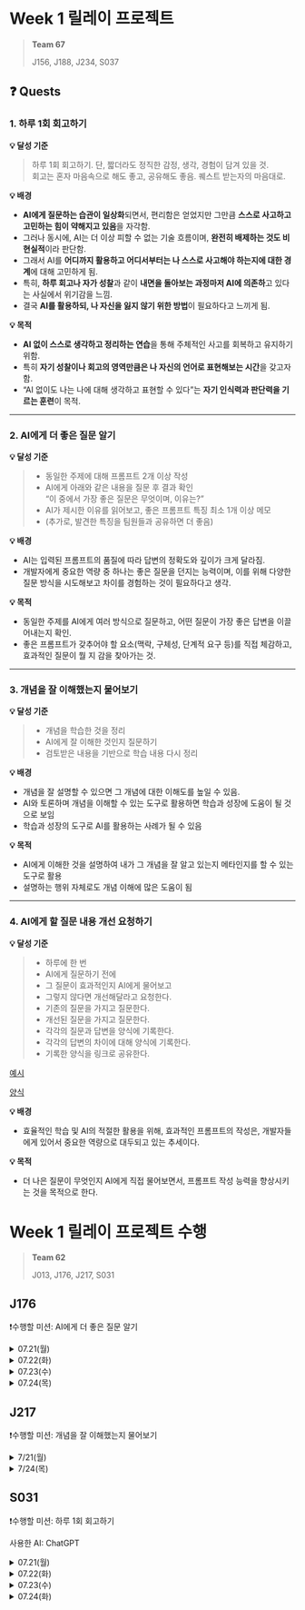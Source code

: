 # Week 1 릴레이 프로젝트

> **Team 67**
> 
> J156, J188, J234, S037

## ❓ Quests

### 1. 하루 1회 회고하기

**💡 달성 기준**
> 하루 1회 회고하기. 단, 짧더라도 정직한 감정, 생각, 경험이 담겨 있을 것.</br>
> 회고는 혼자 마음속으로 해도 좋고, 공유해도 좋음. 퀘스트 받는자의 마음대로.

**💡 배경**

- **AI에게 질문하는 습관이 일상화**되면서, 편리함은 얻었지만 그만큼 **스스로 사고하고 고민하는 힘이 약해지고 있음**을 자각함.
- 그러나 동시에, AI는 더 이상 피할 수 없는 기술 흐름이며, **완전히 배제하는 것도 비현실적**이라 판단함.
- 그래서 AI를 **어디까지 활용하고 어디서부터는 나 스스로 사고해야 하는지에 대한 경계**에 대해 고민하게 됨.
- 특히, **하루 회고나 자가 성찰**과 같이 **내면을 돌아보는 과정마저 AI에 의존하**고 있다는 사실에서 위기감을 느낌.
- 결국 **AI를 활용하되, 나 자신을 잃지 않기 위한 방법**이 필요하다고 느끼게 됨.

**💡 목적**

- **AI 없이 스스로 생각하고 정리하는 연습**을 통해 주체적인 사고를 회복하고 유지하기 위함.
- 특히 **자기 성찰이나 회고의 영역만큼은 나 자신의 언어로 표현해보는 시간**을 갖고자 함.
- “AI 없이도 나는 나에 대해 생각하고 표현할 수 있다”는 **자기 인식력과 판단력을 기르는 훈련**이 목적.

---

### 2. AI에게 더 좋은 질문 알기

**💡 달성 기준**
> - 동일한 주제에 대해 프롬프트 2개 이상 작성
> - AI에게 아래와 같은 내용을 질문 후 결과 확인</br>
>   “이 중에서 가장 좋은 질문은 무엇이며, 이유는?”
> - AI가 제시한 이유를 읽어보고, 좋은 프롬프트 특징 최소 1개 이상 메모
> - (추가로, 발견한 특징을 팀원들과 공유하면 더 좋음)


**💡 배경**

- AI는 입력된 프롬프트의 품질에 따라 답변의 정확도와 깊이가 크게 달라짐.
- 개발자에게 중요한 역량 중 하나는 좋은 질문을 던지는 능력이며, 이를 위해 다양한 질문 방식을 시도해보고 차이를 경험하는 것이 필요하다고 생각.

**💡 목적**

- 동일한 주제를 AI에게 여러 방식으로 질문하고, 어떤 질문이 가장 좋은 답변을 이끌어내는지 확인.
- 좋은 프롬프트가 갖추어야 할 요소(맥락, 구체성, 단계적 요구 등)를 직접 체감하고, 효과적인 질문이 뭘 지 감을 찾아가는 것.

---

### 3. 개념을 잘 이해했는지 물어보기

**💡 달성 기준**
> - 개념을 학습한 것을 정리
> - AI에게 잘 이해한 것인지 질문하기
> - 검토받은 내용을 기반으로 학습 내용 다시 정리


**💡 배경**

- 개념을 잘 설명할 수 있으면 그 개념에 대한 이해도를 높일 수 있음. 
- AI와 토론하며 개념을 이해할 수 있는 도구로 활용하면 학습과 성장에 도움이 될 것으로 보임
- 학습과 성장의 도구로 AI를 활용하는 사례가 될 수 있음


**💡 목적**

- AI에게 이해한 것을 설명하여 내가 그 개념을 잘 알고 있는지 메타인지를 할 수 있는 도구로 활용
- 설명하는 행위 자체로도 개념 이해에 많은 도움이 됨

---

### 4. AI에게 할 질문 내용 개선 요청하기

**💡 달성 기준**
> - 하루에 한 번
> - AI에게 질문하기 전에
> - 그 질문이 효과적인지  AI에게 물어보고
> - 그렇지 않다면 개선해달라고 요청한다.
> - 기존의 질문을 가지고 질문한다.
> - 개선된 질문을 가지고 질문한다.
> - 각각의 질문과 답변을 양식에 기록한다.
> - 각각의 답변의 차이에 대해 양식에 기록한다.
> - 기록한 양식을 링크로 공유한다.

[예시](https://docs.google.com/document/d/1_3KtkESluOEbdcso9SEwdoU6z-hWXg8EomyL4iuBwAU/edit?tab=t.flnm3br5nrex)

[양식](https://docs.google.com/document/d/1liia1Rir4WXHZqQj3PhQQGDTKVhUbv7yIMhZ15aX4LE/edit?tab=t.0)

**💡 배경**

- 효율적인 학습 및 AI의 적절한 활용을 위해, 효과적인 프롬프트의 작성은, 개발자들에게 있어서 중요한 역량으로 대두되고 있는 추세이다.

**💡 목적**

- 더 나은 질문이 무엇인지 AI에게 직접 물어보면서, 프롬프트 작성 능력을 향상시키는 것을 목적으로 한다.


# Week 1 릴레이 프로젝트 수행

> **Team 62**
> 
> J013, J176, J217, S031

## J176

❗️수행할 미션: AI에게 더 좋은 질문 알기

<details>
  
<summary>07.21(월)</summary>

## "SOLID원칙에 대해 알려줘" vs "객체지향의 원칙에 대해 알려줘"
### 어떤 질문이 더 좋은 질문일까?

### 질문의 명확성 비교

| 질문                               | 명확성        | 범위                |
|:------------------------------------|:-------------|:--------------------|
| SOLID원칙에 대해 알려줘              | 매우 명확함   | SOLID 5가지 원칙 한정 |
| 객체지향의 원칙에 대해 알려줘        | 다소 포괄적임 | OOP 전반의 다양한 원칙 |

#### SOLID원칙에 대해 알려줘
- **구체적 주제** 한정 : SOLID라는 5가지 객체지향 설계 원칙을 직접적으로 묻는 질문.
- **관련 정보** : SRP(단일 책임 원칙), OCP(개방 폐쇄 원칙), LSP(리스코프 치환 원칙), ISP(인터페이스 분리 원칙), DIP(의존성 역전 원칙).
- **답변의 초점**이 뚜렷함: 누구나 SOLID에 대해서만 상세하게 설명할 수 있음.

#### 객체지향의 원칙에 대해 알려줘
- **범위가 넓음:** 객체지향 설계에 관련된 여러 원칙(OOP 4대 특성, SOLID, GRASP 등)을 모두 포함할 수 있음.
- **모호성 존재:** 답변하는 사람이나 맥락에 따라 답변이 달라질 수 있음.
- **상황에 따라 다양한 해석**이 가능. 예를 들어, 캡슐화·상속·다형성·추상화와 같은 기본 특성부터 GRASP, SOLID, 그 외 패턴까지 포함될 수 있음.

### 결론: 더 좋은 질문은?

- **더 좋은 질문은 "SOLID원칙에 대해 알려줘"**입니다.
  - 이유: **답변의 범위가 명확하고, 질문자가 원하는 정보가 구체적으로 드러납니다.** 답변하는 입장에서도 정확하게 원하는 정보를 전달할 수 있습니다.
  - 반면, "객체지향의 원칙"은 질문의 스펙트럼이 넓어 원하는 방향과 깊이를 맞추기 어렵기 때문입니다.

### 상황별 활용 팁

- **배경지식이 충분하거나 특정 내용을 명확히 알고 싶을 때**: 구체적으로 “SOLID 원칙” 등 특정 개념을 지정해서 묻는 것이 효과적입니다.
- **전체적 흐름이나 큰 그림이 궁금할 때**: “객체지향의 원칙”처럼 포괄적으로 묻고, 이후 추가 질문을 통해 세부 주제로 좁혀나가는 것도 한 방법입니다.

</details>

<details>

<summary>07.22(화)</summary>

## “Mocha와 Jest를 비교해줘” vs “자바스크립트 단위테스트 라이브러리에 대해 알려줘”  
### 어떤 질문이 더 좋은가?

이 두 질문은 목적과 깊이에 따라 적합성이 다릅니다. 아래에서 각각의 장점을 비교하여 어느 질문이 더 “좋은 질문”인지 상황에 따라 조명합니다.

### 1. "Mocha와 Jest를 비교해줘"
- **장점**
  - 특정 두 프레임워크의 장단점을 명확히 파악할 수 있습니다.
  - 프로젝트에서 도입하거나 대체할 때 의사결정이 쉬워집니다.
  - 실제 개발 현장에서 자주 쓰이는 실질적인 비교 결과를 제공합니다.
  - 다음과 같은 대표적인 차이점과 특성을 빠르게 얻을 수 있습니다.
    - Jest는 설정이 거의 필요 없는 올인원(flush, snapshot, mocking 내장) 솔루션이고 React와 프론트엔드 테스트에 강함
    - Mocha는 더욱 유연하고, 백엔드(Node.js)와 커스텀화가 필요한 환경에 강함
    - 성능이나 에코시스템, 커뮤니티 크기 등도 한눈에 비교 가능
- **적합한 경우**
  - 이미 어느 정도 단위 테스트 도구에 대한 지식이 있으며, 실제 도입 선택이 필요한 상황
  - 특정 프레임워크를 들어본 적이 있고 실질적인 선택이 필요한 경우

### 2. "자바스크립트 단위테스트 라이브러리에 대해 알려줘"
- **장점**
  - 다양한 선택지를 넓게 탐색할 수 있습니다.
  - Mocha, Jest 외에도 Jasmine, AVA, Cypress, QUnit, Testing Library 등 다양한 트렌드와 용도를 폭넓게 파악할 수 있습니다.
  - 각 프레임워크의 특징, 사용처, 인기, 생태계, 커뮤니티 등 전체적인 그림을 얻기에 유리합니다.
- **적합한 경우**
  - 단위 테스트에 처음 입문하거나 전체적인 시장 지형을 알고 싶을 때
  - 프로젝트의 요구사항에 맞춰 최적의 프레임워크를 선정하는 초기 조사 단계

### 표: 질문별 특징 비교

| 질문                          | 목적 및 깊이               | 적합한 상황                                               | 주요 특징                                                            |
|-----------------------------|------------------------|---------------------------------------------------------|--------------------------------------------------------------------|
| Mocha와 Jest를 비교해줘         | 구체적, 실전 중심 비교         | 실질 도입/교체, 선택 대상이 정해져 있을 때                     | 빠른 의사결정 지원, 장/단점 명확, 실무 활용도 높음                       |
| 자바스크립트 단위테스트 라이브러리 소개 | 넓은 범위, 개요 중심            | 입문, 초기 조사, 다양한 선택지 탐색 필요할 때                      | 전체 지형 파악, 여러 대안 제시, 프레임워크별 특징 정리                     |

## 결론: 어떤 질문이 더 좋은가?

- **상황에 따라 다릅니다.**  
  - 이미 JavaScript 테스트 경험이 있고 특정 프레임워크를 놓고 고민 중이라면 "Mocha와 Jest를 비교해줘"가 실질적이고 구체적인 답을 얻기에 더 좋은 질문입니다.
  - 단위 테스트 자체가 낯설거나, 도구 선택 전 폭넓은 조사가 필요한 경우라면 "자바스크립트 단위테스트 라이브러리에 대해 알려줘"가 더 많은 정보를 줄 수 있습니다.

- **실무에서는 "비교 질문"이 더 효율적**
  - 실제로 도입하거나 팀 내에서 표준 도구를 선정해야 할 때는 구체적인 비교 질문이 더 실용적이고 결정에 도움이 됩니다.

- **다양한 대안을 알아야 할 때는 "전체 소개" 질문 적합**
  - 트렌드, 테스트 방식, 각 프레임워크 특징 등 큰 그림을 보려면 "전체 라이브러리 소개" 질문이 적합합니다.

> 즉, **명확한 목적이 있다면 구체적 비교 질문이 더 좋은 질문**이 되고,  
> **지식 습득 및 시장 조사가 목적이라면 폭넓은 소개 질문이 더 효율적**입니다.

</details>

<details>

<summary>07.23(수)</summary>

## 1. 질문 비교

| 질문 | 내용 |
|---|---|
| 함수형 프로그래밍에 대해 알려줘. | 함수형 프로그래밍 전체 개념, 특징, 원리, 이점 등 넓은 범위에 대한 설명 요청 |
| 순수 함수, 불변성, 참조 투명성에 대해 알려줘 | 함수형 프로그래밍의 핵심 개념 3가지를 구체적으로 설명 요청 |

## 2. 각 질문별 답변 예시

### 함수형 프로그래밍에 대해 알려줘

함수형 프로그래밍은 수학의 함수 개념을 바탕으로 하여, **순수 함수(pure function)**와 **불변성(immutability)** 등 특징을 강조하는 프로그래밍 패러다임입니다. 상태 변이(mutation) 없이 데이터를 처리하며, 부수효과(side effect)를 최소화하여 프로그램의 예측 가능성과 안정성을 높입니다.

### 순수 함수, 불변성, 참조 투명성에 대해 알려줘

- **순수 함수(pure function)**: 같은 입력에 대해 항상 같은 출력을 내며, 함수 실행 외부에 영향을 주거나 받지 않는 함수.
- **불변성(immutability)**: 데이터가 한 번 생성된 이후에는 변경될 수 없는 성질로, 변경 시 새로운 값을 생성하여 반환.
- **참조 투명성(referential transparency)**: 어떤 식(expression)을 그 값 자체로 치환해도 프로그램의 결과가 달라지지 않는 성질.

## 3. 더 좋은 질문은?

"**순수 함수, 불변성, 참조 투명성에 대해 알려줘**"가 더 좋은 질문입니다.

### 그 이유

- **구체성**: 원하는 정보가 명확하게 드러나서, 답변자가 핵심을 빠르고 효과적으로 설명할 수 있습니다.
- **학습 효과**: 함수형 프로그래밍을 실질적으로 구성하는 중요한 개념을 직접적으로 이해할 수 있습니다.
- **심층적 이해**: 단순한 개념 소개가 아닌, 각 원리의 용도와 차이점까지 파악할 수 있어 응용에 도움이 됩니다.

반면, "함수형 프로그래밍에 대해 알려줘."는 범위가 넓어 막연한 설명이 될 수 있으며, 구체적인 궁금증 혹은 학습 목적을 만족시키기 어렵습니다. 

## 결론

- **함수형 프로그래밍 전체의 개요**가 궁금하다면 첫 번째 질문도 괜찮지만,
- **핵심 개념의 이해나 실질적 적용**을 원한다면 두 번째 질문이 훨씬 효율적이며, 더 좋은 질문입니다.

</details>

<details>

<summary>07.24(목)</summary>

## 두 질문의 비교 분석

### 첫 번째 질문:  
**"멀티스레드와 레이스 컨디션에 대해 알려줘"**

이 질문은 **멀티스레드**와 **레이스 컨디션**이라는 두 가지 개념에 대해 전반적으로 설명해달라고 요청하는 비교적 포괄적인 질문입니다.

- **멀티스레드**  
  - 하나의 프로세스 내에서 여러 개의 스레드가 동시에 일을 수행하는 방식입니다.
  - 같은 메모리 공간을 여러 스레드가 공유해 자원 낭비가 적고, 동시에 여러 작업을 처리해 효율성과 반응성을 높입니다[1][2][3].
  - 하지만 공유 자원 접근시 동기화 문제가 발생할 수 있음[2][3].

- **레이스 컨디션**  
  - 두 개 이상의 스레드 또는 프로세스가 동시에 하나의 공유 자원에 접근하여, 실행 순서에 따라 결과가 달라지는 현상입니다.
  - 올바른 동기화 없이 동시에 같은 데이터를 읽고 쓰면, 예측 불가한 결과, 오류, 데이터 손상 등이 발생할 수 있습니다[4][5][6].

**장점**  
- 초보자가 관련 주요 개념을 동시에 파악하기 좋음.
- 전반적인 용어와 맥락 정리 가능.

**단점**  
- 각 주제를 깊게 다루기에는 범위가 넓음.
- 구체적인 상황이나 예시가 부족할 수 있음.

### 두 번째 질문:  
**"레이스 컨디션이 발생하는 상황과 병렬 처리에 대해 알려줘"**

이 질문은 **레이스 컨디션의 발생 상황(원인과 예시)**과 **병렬 처리**라는 개념의 작동 원리를 구체적으로 묻습니다.

- **레이스 컨디션 발생 상황**  
  - 두 개 이상 스레드 또는 프로세스가 공통 자원(변수, 파일 등)에 동시에 접근해 발생[4][5].
  - 예를 들어, 각각 다른 스레드가 동시에 동일한 데이터를 수정하려고 할 때 순서에 따라 다른 결과를 얻게 됨[6].
  - 동기화(뮤텍스, 세마포어 등)를 적용하지 않으면 문제가 심화됨[6].

- **병렬 처리**  
  - 여러 작업(프로세스, 스레드 등)을 동일한 시간에 여러 처리 장치(코어, CPU 등)에서 동시에 처리하는 기법[7][8][9].
  - 병렬 처리를 활용하면 작업 속도가 빨라지고, 대량의 데이터를 신속하게 처리할 수 있지만 동기화 문제, 레이스 컨디션 등 새로운 문제가 발생할 수 있음[9].

**장점**  
- 레이스 컨디션이 실제로 어떤 상황에서 발생하는지 학습자가 구체적으로 이해할 수 있음.
- 병렬 처리의 의미와 레이스 컨디션의 연관성을 자연스럽게 익힐 수 있음.
- 예시, 원인, 해결법 등 실질적이고 실무적인 답변 유도 가능.

**단점**  
- 멀티스레드 자체의 구조나 정의 설명이 상대적으로 배경 설명에 그칠 수 있음.

## 어떤 질문이 더 좋은 질문인가?  

**두 번째 질문**이 더 좋은 질문입니다.

### 이유  
1. **구체적 문제 인식**  
   - 단순한 용어 정의가 아니라 레이스 컨디션이 실제 어떤 상황에서 왜 일어나는지, 어떤 문제가 발생하는지 짚어볼 수 있음.
   - 병렬 처리라는 현실적 맥락에서 레이스 컨디션과의 관계를 파악하게 해줌.

2. **실무와 연결성**  
   - 병렬 처리 환경에서 레이스 컨디션이 대표적으로 빈번하게 나타나므로, 원인·사례·방지법 등의 실제 프로그래밍 질문·답변으로 확장하기 용이함.
   - 핵심 원리를 이해할 수 있어 소프트웨어 설계와 개발에 직접적인 도움.

3. **깊이 있는 학습 유도**  
   - 단어나 개념만 나열하는 질문에 비해, 실제 동작 상황과 구체적인 모습을 이해하고, 왜 동기화가 중요한지 알 수 있게 됨.

## 요약 표

| 질문                                                        | 구체성 | 실무적 가치 | 학습 효과 |
|----------------------------------------------------------|------|---------|--------|
| 멀티스레드와 레이스 컨디션                                 | 중간   | 보통     | 보통    |
| 레이스 컨디션이 발생하는 상황과 병렬 처리                 | 높음   | 높음     | 높음    |

### 결론  
**실제로 학습 효율성, 실무 활용, 답변의 깊이 측면에서 "레이스 컨디션이 발생하는 상황과 병렬 처리에 대해 알려줘"가 더 좋은 질문입니다.**  
구체적인 상황 설명을 요청하는 질문일수록, 더 깊은 이해와 효과적인 학습으로 이어질 수 있습니다.

</details>


## J217

❗️수행할 미션: 개념을 잘 이해했는지 물어보기

<details>
  
<summary>7/21(월)</summary>

- 저는 Day6 미션을 진행하면서 혼자 정리한 개념을 검토받고, 다시 더 보완해서 간단히 정리해달라는 퀘스트를 함께 수행해보았습니다.
- 입력 프롬프트
```
- 내가 개념을 학습한 것을 정리해서 너에게 줄거야.
- 내가 정리한 내용을 바탕으로 잘 이해했는지 확인해줘.
- 검토받은 내용을 기반으로 학습 내용을 다시 간단히 정리해줘 아래는 내가 학습한 내용을 정리한거야.
..(인터페이스 구현 vs. 추상 클래스 상속 개념을 정리한 내용)
```
- Claude AI 답변

```
**이해 상태 검토**
전반적으로 잘 정리하셨습니다! 핵심 개념들을 정확하게 파악하고 계십니다. 몇 가지 보완할 점과 정확히 짚고 넘어갈 부분들을 말씀드리겠습니다.

**잘 이해하신 부분:**
인터페이스가 컴파일 타임에만 존재하고 JS 코드를 생성하지 않는다는 점
추상 클래스가 런타임에 실제 JS 클래스를 생성한다는 점
추상 클래스에서 생성자, 기본 구현, 접근 한정자 사용 가능하다는 점
사용 시기에 대한 판단 기준

**보완이 필요한 부분:**
"인터페이스가 값 수준에서 객체, 배열, 함수, 클래스, 클래스 인스턴스를 정의할 수 있다"는 표현이 조금 모호합니다. 더 정확히는 "인터페이스는 객체의 형태, 함수의 시그니처, 클래스의 구조 등 다양한 타입을 정의할 수 있다"고 하는 것이 좋겠습니다.
추상 클래스의 특징 중 "추상 메서드"에 대한 언급이 빠져있습니다. 추상 클래스는 구현이 없는 추상 메서드를 가질 수 있고, 이를 상속받는 클래스에서 반드시 구현해야 합니다.

**학습 내용 간단 정리**
인터페이스 vs 추상 클래스
- 인터페이스 (Interface)
타입의 형태만 정의하는 계약서 역할
컴파일 타임에만 존재, 런타임에는 JS 코드 생성 안함
객체, 함수, 클래스 등 다양한 타입 구조 정의 가능
가볍고 범용적인 타입 체크 용도

- 추상 클래스 (Abstract Class)
클래스만 정의 가능한 특수한 클래스
런타임에 실제 JS 클래스로 컴파일됨
생성자, 기본 구현, 추상 메서드, 접근 한정자 모두 사용 가능
공통 구현을 포함한 상속 구조 설계 시 사용

- 선택 기준
공통 구현이 필요하면 → 추상 클래스
단순히 타입 구조 정의가 목적이면 → 인터페이스

핵심 개념을 잘 이해하고 계시네요!
```

</details>

<details>
  
<summary>7/24(목)</summary>

- Day9 미션을 진행하면서 혼자 정리한 개념을 검토받고, 다시 더 보완해서 간단히 정리해달라는 퀘스트를 함께 수행해보았습니다.

- 입력 프롬프트

```
- 내가 개념을 학습한 것을 정리해서 너에게 줄거야.
- 내가 정리한 내용을 바탕으로 잘 이해했는지 확인해줘.
- 검토받은 내용을 기반으로 학습 내용을 다시 간단히 정리해줘 아래는 내가 학습한 내용을 정리한거야.
..(프로세스와 스레드 개념 정리한 내용)
```

- ChagGPT 답변

```
✅ 1. 이해 확인 및 검토
"일반적으로 하나의 프로그램은 하나 이상의 프로세스를 가지고 있고,
하나의 프로세스는 반드시 하나 이상의 스레드를 갖는다."

정확한 부분:

"하나의 프로세스는 하나 이상의 스레드를 가진다" → 대부분의 OS에서 **메인 스레드(또는 단일 스레드)**는 기본이며, 멀티스레딩을 통해 여러 개의 스레드를 가질 수 있음.

"하나의 프로그램은 하나 이상의 프로세스를 가질 수 있다" → 맞는 말이지만, 일반적인 프로그램은 하나의 프로세스만 가질 때가 더 많습니다.

수정/보완 포인트:

"하나의 프로그램은 하나 이상의 프로세스를 가진다"는 특정한 경우에만 해당합니다. 예를 들어, 웹 브라우저(크롬 등)는 탭마다 프로세스를 따로 갖는 구조이지만, 대부분의 프로그램은 하나의 프로세스만 실행됩니다.

즉, "항상 그렇다"는 일반화는 피해야 합니다.

✏️ 2. 개념을 바르게 정리한 문장 (요약본)
일반적으로 하나의 프로그램은 실행 시 하나의 프로세스로 동작하며,
하나의 프로세스는 최소 하나의 스레드(보통 메인 스레드)를 갖고,
필요에 따라 여러 개의 스레드(멀티스레드)로 확장될 수 있다.
```

</details>


## S031

❗️수행할 미션: 하루 1회 회고하기

사용한 AI: ChatGPT

<details>
  
<summary>07.21(월)</summary>

## 질문

나의 감정과 오늘 작성한 학습 정리를 보고 회고를 작성해줘.

## 답변

``` swift
요구사항이 자꾸 달라져서 머리 속 객체가 수십 번은 재생성됐지만,
그 속에서도 클래스처럼 잘 캡슐화해가며 꾸준히 구현해냈어.
오늘도 성장한 나에게 final 키워드 붙여주고 싶다 — 변하지 않는 열정으로! 🔥🧠💪
```

</details>

<details>
  
<summary>07.22(화)</summary>

## 질문

나의 감정과 오늘 작성한 학습 정리를 보고 회고를 작성해줘.

## 답변

``` swift
어렵고 화나고 머리 터질 것 같지만,
파일시스템처럼 내 감정도 블록에 나눠 저장해둬야 할 판이야 🧱🧠
오늘은 충돌 많은 FAT처럼 꼬였지만… 내일은 깔끔한 ext4처럼 정리될 거야! 😤💾
```

</details>

<details>
  
<summary>07.23(수)</summary>

## 질문

나의 감정과 오늘 작성한 학습 정리를 보고 회고를 작성해줘.

## 답변

``` swift
제대로 한 게 맞나 싶어도, 어쨌든 끝까지 마친 나, 대단해 🎉
불변의 리스트처럼 천천히 쌓았고, 해시맵처럼 다 담아냈어.
그치만… 자는 건 O(1)이어야 해! 😪🛌
```

</details>

<details>
  
<summary>07.24(화)</summary>

## 질문

나의 감정과 오늘 작성한 학습 정리를 보고 회고를 작성해줘.

## 답변

``` swift
너무 피곤해서 뇌가 로그아웃했지만,
스레드처럼 멈췄다 다시 달리기를 반복했어.
미션은 반도 못 했지만… 나 아직 race 중이야 🏁💤
```

</details>


